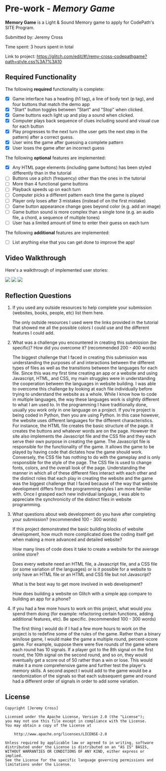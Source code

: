 # Pre-work - _Memory Game_

**Memory Game** is a Light & Sound Memory game to apply for CodePath's SITE Program.

Submitted by: Jeremy Cross

Time spent: 3 hours spent in total

Link to project: https://glitch.com/edit/#!/remy-cross-codepathgame?path=style.css%3A7%3A10

## Required Functionality

The following **required** functionality is complete:

- [x] Game interface has a heading (h1 tag), a line of body text (p tag), and four buttons that match the demo app
- [x] "Start" button toggles between "Start" and "Stop" when clicked.
- [x] Game buttons each light up and play a sound when clicked.
- [x] Computer plays back sequence of clues including sound and visual cue for each button
- [x] Play progresses to the next turn (the user gets the next step in the pattern) after a correct guess.
- [x] User wins the game after guessing a complete pattern
- [x] User loses the game after an incorrect guess

The following **optional** features are implemented:

- [x] Any HTML page elements (including game buttons) has been styled differently than in the tutorial
- [ ] Buttons use a pitch (frequency) other than the ones in the tutorial
- [ ] More than 4 functional game buttons
- [ ] Playback speeds up on each turn
- [ ] Computer picks a different pattern each time the game is played
- [ ] Player only loses after 3 mistakes (instead of on the first mistake)
- [ ] Game button appearance change goes beyond color (e.g. add an image)
- [ ] Game button sound is more complex than a single tone (e.g. an audio file, a chord, a sequence of multiple tones)
- [ ] User has a limited amount of time to enter their guess on each turn

The following **additional** features are implemented:

- [ ] List anything else that you can get done to improve the app!

## Video Walkthrough

Here's a walkthrough of implemented user stories:

![](https://cdn.glitch.com/838c1d10-a09a-4da7-8070-aa34345abf44%2Fezgif.com-gif-maker.gif?v=1616563579366)
![](<https://cdn.glitch.com/838c1d10-a09a-4da7-8070-aa34345abf44%2Fezgif.com-gif-maker%20(3).gif?v=1616563359679>)
![](<https://cdn.glitch.com/838c1d10-a09a-4da7-8070-aa34345abf44%2Fezgif.com-gif-maker%20(4).gif?v=1616563362641>)

## Reflection Questions

1. If you used any outside resources to help complete your submission (websites, books, people, etc) list them here.

   The only outside resources I used were the links provided
   in the tutorial that showed me all the possible colors I
   could use and the different features I could add.

2. What was a challenge you encountered in creating this submission (be specific)? How did you overcome it? (recommended 200 - 400 words)

   The biggest challenge that I faced in creating this submission was understanding the purposes of and interactions
   between the different types of files as well as the transitions between the languages for each file. Since this was
   my first time creating an app or a website and using Javascript, HTML, and CSS, my main struggles were in understanding
   the cooperation between the languages in website building. I was able to overcome this challenge by looking at each file
   individually before trying to understand the website as a whole. While I know how to code in multiple languages, the way
   these languages work is slightly different to what I am used to. In the programming I have traditionally done, usually
   you work only in one language on a project. If you’re project is being coded in Python, then you are using Python. In
   this case however, the website uses different languages for the different characteristics. For instance, the HTML file
   creates the basic structure of the page. It creates the buttons and whatever words are on the page. However the site
   also implements the Javascript file and the CSS file and they each serve their own purpose in creating the game. The
   Javascript file is responsible for the functionality of the game. It allows the game to be played by having code that
   dictates how the game should work. Conversely, the CSS file has nothing to do with the gameplay and is only responsible
   for the style of the page. The CSS file is used to change fonts, colors, and the overall look of the page. Understanding
   the manner in which all of these different files interact with each other and the distinct roles that each play in creating
   the website and the game was the biggest challenge that I faced because of the way that website development differs from
   the programming styles I am more familiar with. Once I grasped each new individual language, I was able to appreciate the
   synchronicity of the distinct files in website programming.

3. What questions about web development do you have after completing your submission? (recommended 100 - 300 words)

   If this project demonstrated the basic building blocks of website development, how much more complicated does the coding
   itself get when making a more advanced and detailed website?

   How many lines of code does it take to create a website for the average online store?

   Does every website need an HTML file, a Javascript file, and a CSS file (or some variation of the languages)
   or is it possible for a website to only have an HTML file or an HTML and CSS file but not Javascript?

   What is the best way to get more involved in web development?

   How does building a website on Glitch with a simple app compare to building an app for a phone?

4. If you had a few more hours to work on this project, what would you spend them doing (for example: refactoring certain functions, adding additional features, etc). Be specific. (recommended 100 - 300 words)

   The first thing I would do if I had a few more hours to work on the project is to redefine some of the rules of the game.
   Rather than a binary win/lose game, I would make the game a multiple round, percent-score game. For example, suppose there
   were five rounds of the game where each round has 10 signals. If a player got to the 8th signal on the first round, the 10th
   signal on the second round, and so on, they would eventually get a score out of 50 rather than a win or lose. This would make
   it a more comprehensive game and further test the player's memory skills. A second aspect I would add to the game would be a
   randomization of the signals so that each subsequent game and round had a different order of signals in order to add some variation.

## License

    Copyright [Jeremy Cross]

    Licensed under the Apache License, Version 2.0 (the "License");
    you may not use this file except in compliance with the License.
    You may obtain a copy of the License at

        http://www.apache.org/licenses/LICENSE-2.0

    Unless required by applicable law or agreed to in writing, software
    distributed under the License is distributed on an "AS IS" BASIS,
    WITHOUT WARRANTIES OR CONDITIONS OF ANY KIND, either express or implied.
    See the License for the specific language governing permissions and
    limitations under the License.
